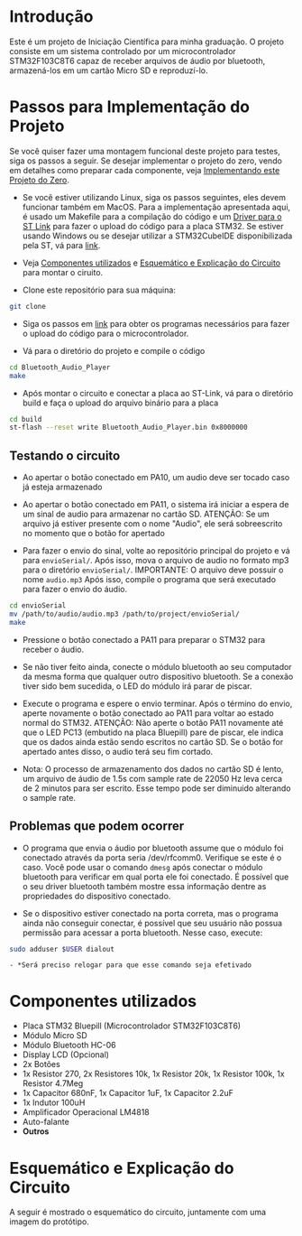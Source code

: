 # Introdução 

Este é um projeto de Iniciação Científica para minha graduação. O projeto consiste em um sistema controlado por um microcontrolador STM32F103C8T6 capaz de receber arquivos de áudio por bluetooth, armazená-los em um cartão Micro SD e reproduzí-lo.

# Passos para Implementação do Projeto

Se você quiser fazer uma montagem funcional deste projeto para testes, siga os passos a seguir. Se desejar implementar o projeto do zero, vendo em detalhes como preparar cada componente, veja [Implementando este Projeto do Zero](FROMSCRATCH.md).

- Se você estiver utilizando Linux, siga os passos seguintes, eles devem funcionar também em MacOS. Para a implementação apresentada aqui, é usado um Makefile para a compilação do código e um [Driver para o ST Link]() para fazer o upload do código para a placa STM32. Se estiver usando Windows ou se desejar utilizar a STM32CubeIDE disponibilizada pela ST, vá para [link](). 

- Veja [Componentes utilizados](#componentes-utilizados) e [Esquemático e Explicação do Circuito](#esquemático-e-explicação-do-circuito) para montar o ciruito.

- Clone este repositório para sua máquina:
```bash
git clone
```

- Siga os passos em [link]() para obter os programas necessários para fazer o upload do código para o microcontrolador.

- Vá para o diretório do projeto e compile o código
```bash
cd Bluetooth_Audio_Player
make
```

- Após montar o circuito e conectar a placa ao ST-Link, vá para o diretório build e faça o upload do arquivo binário para a placa
```bash
cd build
st-flash --reset write Bluetooth_Audio_Player.bin 0x8000000
```

## Testando o circuito

- Ao apertar o botão conectado em PA10, um audio deve ser tocado caso já esteja armazenado

- Ao apertar o botão conectado em PA11, o sistema irá iniciar a espera de um sinal de audio para armazenar no cartão SD. ATENÇÃO: Se um arquivo já estiver presente com o nome "Audio", ele será sobreescrito no momento que o botão for apertado

- Para fazer o envio do sinal, volte ao repositório principal do projeto e vá para `envioSerial/`. Após isso, mova o arquivo de audio no formato mp3 para o diretório `envioSerial/`. IMPORTANTE: O arquivo deve possuir o nome `audio.mp3` Após isso, compile o programa que será executado para fazer o envio do áudio.
```bash
cd envioSerial
mv /path/to/audio/audio.mp3 /path/to/project/envioSerial/
make
```

- Pressione o botão conectado a PA11 para preparar o STM32 para receber o áudio. 

- Se não tiver feito ainda, conecte o módulo bluetooth ao seu computador da mesma forma que qualquer outro dispositivo bluetooth. Se a conexão tiver sido bem sucedida, o LED do módulo irá parar de piscar.

- Execute o programa e espere o envio terminar. Após o término do envio, aperte novamente o botão conectado ao PA11 para voltar ao estado normal do STM32. ATENÇÃO: Não aperte o botão PA11 novamente até que o LED PC13 (embutido na placa Bluepill) pare de piscar, ele indica que os dados ainda estão sendo escritos no cartão SD. Se o botão for apertado antes disso, o audio terá seu fim cortado.

- Nota: O processo de armazenamento dos dados no cartão SD é lento, um arquivo de áudio de 1.5s com sample rate de 22050 Hz leva cerca de 2 minutos para ser escrito. Esse tempo pode ser diminuido alterando o sample rate.

## Problemas que podem ocorrer

- O programa que envia o áudio por bluetooth assume que o módulo foi conectado através da porta seria /dev/rfcomm0. Verifique se este é o caso. Você pode usar o comando `dmesg` após conectar o módulo bluetooth para verificar em qual porta ele foi conectado. É possível que o seu driver bluetooth também mostre essa informação dentre as propriedades do dispositivo conectado.

- Se o dispositivo estiver conectado na porta correta, mas o programa ainda não conseguir conectar, é possível que seu usuário não possua permissão para acessar a porta bluetooth. Nesse caso, execute:
```bash
sudo adduser $USER dialout
```
    - *Será preciso relogar para que esse comando seja efetivado

# Componentes utilizados

- Placa STM32 Bluepill (Microcontrolador STM32F103C8T6)
- Módulo Micro SD
- Módulo Bluetooth HC-06
- Display LCD (Opcional)
- 2x Botões
- 1x Resistor 270, 2x Resistores 10k, 1x Resistor 20k, 1x Resistor 100k, 1x Resistor 4.7Meg
- 1x Capacitor 680nF, 1x Capacitor 1uF, 1x Capacitor 2.2uF
- 1x Indutor 100uH
- Amplificador Operacional LM4818
- Auto-falante
- **Outros**

# Esquemático e Explicação do Circuito

A seguir é mostrado o esquemático do circuito, juntamente com uma imagem do protótipo.


